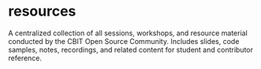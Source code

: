 # resources
A centralized collection of all sessions, workshops, and resource material conducted by the CBIT Open Source Community. Includes slides, code samples, notes, recordings, and related content for student and contributor reference.
